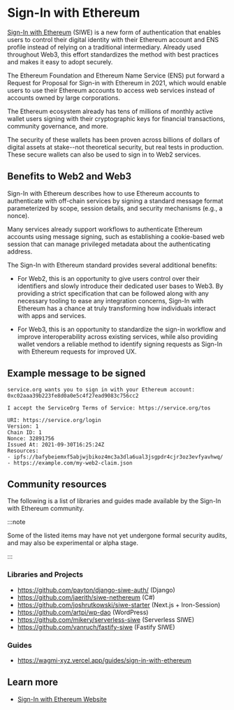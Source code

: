# Sign-In with Ethereum

[Sign-In with Ethereum](https://login.xyz/) (SIWE) is a new form of authentication that enables
users to control their digital identity with their Ethereum account and ENS profile instead of
relying on a traditional intermediary. Already used throughout Web3, this effort standardizes the
method with best practices and makes it easy to adopt securely.

The Ethereum Foundation and Ethereum Name Service (ENS) put forward a Request for Proposal for Sign-in with Ethereum in 2021, which would enable users to use their Ethereum accounts to access web services instead of accounts owned by large corporations.

The Ethereum ecosystem already has tens of millions of monthly active wallet users signing with their cryptographic keys for financial transactions, community governance, and more.

The security of these wallets has been proven across billions of dollars of digital assets at stake--not theoretical security, but real tests in production. These secure wallets can also be used to sign in to Web2 services.

## Benefits to Web2 and Web3

Sign-In with Ethereum describes how to use Ethereum accounts to authenticate with off-chain
services by signing a standard message format parameterized by scope, session details, and security
mechanisms (e.g., a nonce).

Many services already support workflows to authenticate Ethereum accounts using message signing,
such as establishing a cookie-based web session that can manage privileged metadata about the
authenticating address.

The Sign-In with Ethereum standard provides several additional benefits:

  * For Web2, this is an opportunity to give users control over their identifiers and slowly
    introduce their dedicated user bases to Web3. By providing a strict specification that can be
    followed along with any necessary tooling to ease any integration concerns, Sign-In with
    Ethereum has a chance at truly transforming how individuals interact with apps and services.

  * For Web3, this is an opportunity to standardize the sign-in workflow and improve
    interoperability across existing services, while also providing wallet vendors a reliable
    method to identify signing requests as Sign-In with Ethereum requests for improved UX.

## Example message to be signed

```
service.org wants you to sign in with your Ethereum account:
0xc02aaa39b223fe8d0a0e5c4f27ead9083c756cc2

I accept the ServiceOrg Terms of Service: https://service.org/tos

URI: https://service.org/login
Version: 1
Chain ID: 1
Nonce: 32891756
Issued At: 2021-09-30T16:25:24Z
Resources:
- ipfs://bafybeiemxf5abjwjbikoz4mc3a3dla6ual3jsgpdr4cjr3oz3evfyavhwq/
- https://example.com/my-web2-claim.json
```

## Community resources

The following is a list of libraries and guides made available by the Sign-In with Ethereum
community.

:::note

Some of the listed items may have not yet undergone formal security audits, and
may also be experimental or alpha stage.

:::

### Libraries and Projects
  * https://github.com/payton/django-siwe-auth/ (Django)
  * https://github.com/jaerith/siwe-nethereum (C#)
  * https://github.com/joshrutkowski/siwe-starter (Next.js + Iron-Session)
  * https://github.com/artpi/wp-dao (WordPress)
  * https://github.com/mikery/serverless-siwe (Serverless SIWE)
  * https://github.com/vanruch/fastify-siwe (Fastify SIWE)

### Guides

  * https://wagmi-xyz.vercel.app/guides/sign-in-with-ethereum

## Learn more

  * [Sign-In with Ethereum Website](https://login.xyz/)